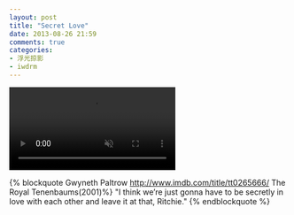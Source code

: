 ```yaml
---
layout: post
title: "Secret Love"
date: 2013-08-26 21:59
comments: true
categories:
- 浮光掠影
- iwdrm
---
```


<video autoplay loop muted playsinline>
    <source src="{{ site.static_base }}/downloads/video/movie_clips/secret_love.mp4" type="video/mp4">
    <p>Your browser doesn't support this embedded video.</p>
</video>

{% blockquote Gwyneth Paltrow http://www.imdb.com/title/tt0265666/ The Royal Tenenbaums(2001)%}
"I think we’re just gonna have to be secretly in love with each other and leave it at that, Ritchie."
{% endblockquote %}
